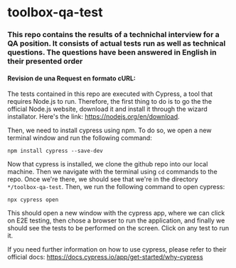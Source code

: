# toolbox-qa-test

### This repo contains the results of a technichal interview for a QA position. It consists of actual tests run as well as technical questions. The questions have been answered in English in their presented order

#### Revision de una Request en formato cURL:



The tests contained in this repo are executed with Cypress, a tool that requires Node.js to run. Therefore, the first thing to do is to go the the official Node.js website, download it and install it through the wizard installator. Here's the link: <https://nodejs.org/en/download>.

Then, we need to install cypress using npm. To do so, we open a new terminal window and run the following command:

```npm install cypress --save-dev```

Now that cypress is installed, we clone the github repo into our local machine. Then we navigate with the terminal using ```cd``` commands to the repo. Once we're there, we should see that we're in the directory ```*/toolbox-qa-test```. Then, we run the following command to open cypress:

```npx cypress open```

This should open a new window with the cypress app, where we can click on E2E testing, then chose a browser to run the application, and finally we should see the tests to be performed on the screen. Click on any test to run it.

If you need further information on how to use cypress, please refer to their official docs: <https://docs.cypress.io/app/get-started/why-cypress>
